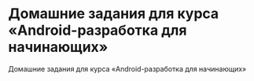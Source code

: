 # Домашние задания для курса «Android-разработка для начинающих»

Домашние задания для курса «Android-разработка для начинающих»
